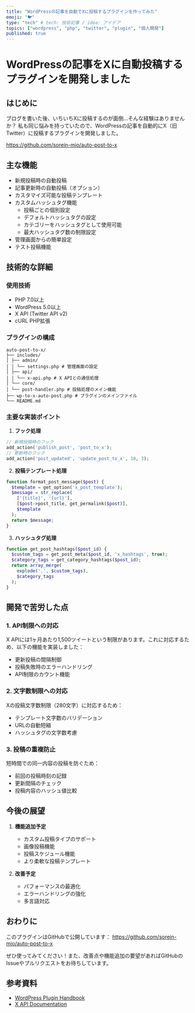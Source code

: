 ```yaml
---
title: "WordPressの記事を自動でXに投稿するプラグインを作ってみた"
emoji: "🐦"
type: "tech" # tech: 技術記事 / idea: アイデア
topics: ["wordpress", "php", "twitter", "plugin", "個人開発"]
published: true
---
```


# WordPressの記事をXに自動投稿するプラグインを開発しました

## はじめに

ブログを書いた後、いちいちXに投稿するのが面倒...そんな経験はありませんか？
私も同じ悩みを持っていたので、WordPressの記事を自動的にX（旧Twitter）に投稿するプラグインを開発しました。

https://github.com/sorein-mio/auto-post-to-x

## 主な機能

- 新規投稿時の自動投稿
- 記事更新時の自動投稿（オプション）
- カスタマイズ可能な投稿テンプレート
- カスタムハッシュタグ機能
  - 投稿ごとの個別設定
  - デフォルトハッシュタグの設定
  - カテゴリーをハッシュタグとして使用可能
  - 最大ハッシュタグ数の制限設定
- 管理画面からの簡単設定
- テスト投稿機能

## 技術的な詳細

### 使用技術
- PHP 7.0以上
- WordPress 5.0以上
- X API (Twitter API v2)
- cURL PHP拡張

### プラグインの構成
``` plaintext
auto-post-to-x/
├── includes/
│ ├── admin/
│ │ └── settings.php # 管理画面の設定
│ ├── api/
│ │ └── x-api.php # X APIとの通信処理
│ └── core/
│ └── post-handler.php # 投稿処理のメイン機能
├── wp-to-x-auto-post.php # プラグインのメインファイル
└── README.md
```

### 主要な実装ポイント

1. **フック処理**
``` php
// 新規投稿時のフック
add_action('publish_post', 'post_to_x');
// 更新時のフック
add_action('post_updated', 'update_post_to_x', 10, 3);
```

2. **投稿テンプレート処理**

``` php
function format_post_message($post) {
  $template = get_option('x_post_template');
  $message = str_replace(
    ['{title}', '{url}'],
    [$post->post_title, get_permalink($post)],
    $template
  );
  return $message;
}
```

3. **ハッシュタグ処理**
   
``` php
function get_post_hashtags($post_id) {
  $custom_tags = get_post_meta($post_id, 'x_hashtags', true);
  $category_tags = get_category_hashtags($post_id);
  return array_merge(
    explode(',', $custom_tags),
    $category_tags
  );
}
```

## 開発で苦労した点

### 1. API制限への対応
X APIには1ヶ月あたり1,500ツイートという制限があります。これに対応するため、以下の機能を実装しました：

- 更新投稿の間隔制御
- 投稿失敗時のエラーハンドリング
- API制限のカウント機能

### 2. 文字数制限への対応
Xの投稿文字数制限（280文字）に対応するため：

- テンプレート文字数のバリデーション
- URLの自動短縮
- ハッシュタグの文字数考慮

### 3. 投稿の重複防止
短時間での同一内容の投稿を防ぐため：

- 前回の投稿時刻の記録
- 更新間隔のチェック
- 投稿内容のハッシュ値比較

## 今後の展望

1. **機能追加予定**
   - カスタム投稿タイプのサポート
   - 画像投稿機能
   - 投稿スケジュール機能
   - より柔軟な投稿テンプレート

2. **改善予定**
   - パフォーマンスの最適化
   - エラーハンドリングの強化
   - 多言語対応

## おわりに

このプラグインはGitHubで公開しています：
https://github.com/sorein-mio/auto-post-to-x

ぜひ使ってみてください！また、改善点や機能追加の要望があればGitHubのIssueやプルリクエストをお待ちしています。

## 参考資料
- [WordPress Plugin Handbook](https://developer.wordpress.org/plugins/)
- [X API Documentation](https://developer.twitter.com/en/docs)